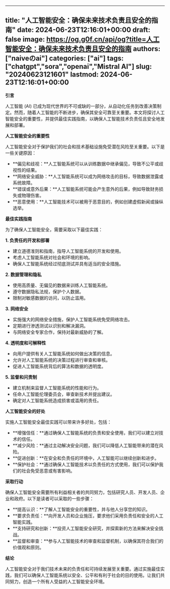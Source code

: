 
---
title: "人工智能安全：确保未来技术负责且安全的指南"
date: 2024-06-23T12:16:01+00:00
draft: false
image: https://og.g0f.cn/api/og?title=人工智能安全：确保未来技术负责且安全的指南
authors: ["naiveのai"]
categories: ["ai"]
tags: ["chatgpt","sora","openai","Mistral AI"]
slug: "20240623121601"
lastmod: 2024-06-23T12:16:01+00:00
---
**引言**

人工智能 (AI) 已成为现代世界的不可或缺的一部分，从自动化任务到改善决策制定。然而，随着人工智能的不断进步，确保其安全可靠至关重要。本文将探讨人工智能安全的重要性，并提供最佳实践指南，以确保人工智能技术负责任且安全地发展和部署。

**人工智能安全的重要性**

人工智能安全对于保护我们的社会和技术基础设施免受潜在风险至关重要。以下是一些关键原因：

* **偏见和歧视：**人工智能系统可以从训练数据中继承偏见，导致不公平或歧视性的结果。
* **网络安全威胁：**人工智能系统可以成为网络攻击的目标，导致数据泄露或系统故障。
* **错误或意外后果：**人工智能系统可能会产生意外的后果，例如导致财务损失或物理伤害。
* **恶意使用：**人工智能技术可以被用于恶意目的，例如创建虚假新闻或操纵选举。

**最佳实践指南**

为了确保人工智能安全，需要采取以下最佳实践：

**1. 负责任的开发和部署**

* 建立道德准则和指南，指导人工智能系统的开发和使用。
* 考虑人工智能系统对社会和环境的影响。
* 确保人工智能系统经过彻底测试并具有适当的安全措施。

**2. 数据管理和隐私**

* 使用高质量、无偏见的数据来训练人工智能系统。
* 遵守数据隐私法规，保护个人数据。
* 限制对敏感数据的访问，以防止滥用。

**3. 网络安全**

* 实施强大的网络安全措施，保护人工智能系统免受网络攻击。
* 定期进行渗透测试以识别和解决漏洞。
* 与网络安全专家合作，保持对最新威胁的了解。

**4. 透明度和可解释性**

* 向用户提供有关人工智能系统如何做出决策的信息。
* 允许对人工智能系统的决策过程进行审查和审核。
* 促进人工智能系统背后的算法和数据的透明度。

**5. 监督和问责制**

* 建立机制来监督人工智能系统的性能和行为。
* 任命人工智能伦理委员会，审查新技术并提出建议。
* 确定对人工智能系统造成损害或滥用的责任。

**人工智能安全的好处**

实施人工智能安全最佳实践可以带来许多好处，包括：

* **增强信任：**通过确保人工智能系统的负责和安全使用，我们可以建立对技术的信任。
* **减少风险：**通过主动解决安全问题，我们可以降低人工智能带来的潜在风险。
* **促进创新：**在安全和负责任的环境中，人工智能可以继续创新和进步。
* **保护社会：**通过确保人工智能技术以负责任的方式使用，我们可以保护我们的社会免受恶意或有害影响。

**采取行动**

确保人工智能安全需要所有利益相关者的共同努力，包括研究人员、开发人员、企业和政府。以下是读者可以采取的一些步骤：

* **提高认识：**了解人工智能安全的重要性，并与他人分享您的知识。
* **要求负责任：**向开发人员和企业施压，要求他们采用负责任和安全的人工智能实践。
* **支持研究和创新：**投资人工智能安全研究，并探索新的方法来解决安全挑战。
* **监督和审查：**参与人工智能技术的审查和监督机制，以确保其符合我们的价值观和原则。

**结论**

人工智能安全对于我们技术未来的负责任和可持续发展至关重要。通过实施最佳实践，我们可以确保人工智能系统以安全、公平和有利于社会的目的使用。让我们共同努力，创造一个所有人受益的人工智能安全环境。
